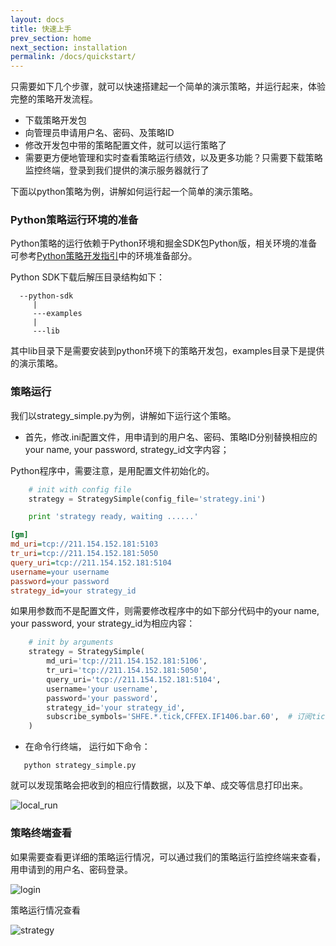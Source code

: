 ```yaml
---
layout: docs
title: 快速上手
prev_section: home
next_section: installation
permalink: /docs/quickstart/
---
```


只需要如下几个步骤，就可以快速搭建起一个简单的演示策略，并运行起来，体验完整的策略开发流程。

* 下载策略开发包
* 向管理员申请用户名、密码、及策略ID
* 修改开发包中带的策略配置文件，就可以运行策略了
* 需要更方便地管理和实时查看策略运行绩效，以及更多功能？只需要下载策略监控终端，登录到我们提供的演示服务器就行了

下面以python策略为例，讲解如何运行起一个简单的演示策略。

### Python策略运行环境的准备

Python策略的运行依赖于Python环境和掘金SDK包Python版，相关环境的准备可参考[Python策略开发指引](/docs/python_tut/)中的环境准备部分。

Python SDK下载后解压目录结构如下：

```
  --python-sdk
     |
     ---examples
     |
     ---lib
```

其中lib目录下是需要安装到python环境下的策略开发包，examples目录下是提供的演示策略。

### 策略运行
我们以strategy_simple.py为例，讲解如下运行这个策略。

* 首先，修改.ini配置文件，用申请到的用户名、密码、策略ID分别替换相应的your name, your password, strategy_id文字内容；

Python程序中，需要注意，是用配置文件初始化的。

```python  
    # init with config file
    strategy = StrategySimple(config_file='strategy.ini')

    print 'strategy ready, waiting ......'
```

```ini
[gm]
md_uri=tcp://211.154.152.181:5103
tr_uri=tcp://211.154.152.181:5050
query_uri=tcp://211.154.152.181:5104
username=your username
password=your password
strategy_id=your strategy_id

```

如果用参数而不是配置文件，则需要修改程序中的如下部分代码中的your name, your password, your strategy_id为相应内容：

```python
    # init by arguments
    strategy = StrategySimple(
        md_uri='tcp://211.154.152.181:5106',
        tr_uri='tcp://211.154.152.181:5050',
        query_uri='tcp://211.154.152.181:5104',
        username='your username',
        password='your password',
        strategy_id='your strategy_id',
        subscribe_symbols='SHFE.*.tick,CFFEX.IF1406.bar.60',  # 订阅tick和60s周期bar
    )
```

* 在命令行终端， 运行如下命令：

```
   python strategy_simple.py
```
就可以发现策略会把收到的相应行情数据，以及下单、成交等信息打印出来。

![local_run]({{site.baseurl}}/images/docs/local_run.png)


### 策略终端查看
如果需要查看更详细的策略运行情况，可以通过我们的策略运行监控终端来查看，用申请到的用户名、密码登录。

![login]({{site.baseurl}}/images/docs/terminal_login.png)

策略运行情况查看

![strategy]({{site.baseurl}}/images/docs/terminal_str_run.png) 

  







